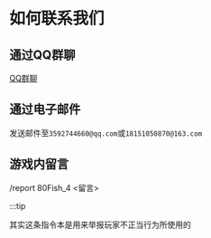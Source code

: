 # 如何联系我们

## 通过QQ群聊

[QQ群聊](https://qm.qq.com/q/cYyKipx030)

## 通过电子邮件

发送邮件至```3592744660@qq.com```或```18151050870@163.com```

## 游戏内留言

/report 80Fish_4 <留言>

:::tip

其实这条指令本是用来举报玩家不正当行为所使用的